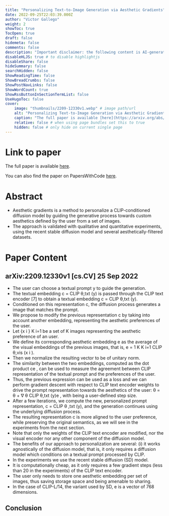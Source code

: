 ```yaml
---
title: "Personalizing Text-to-Image Generation via Aesthetic Gradients"
date: 2022-09-25T22:03:39.000Z
author: "Victor Gallego"
weight: 2
showToc: true
TocOpen: true
draft: false
hidemeta: false
comments: false
description: "Important disclaimer: the following content is AI-generated, please make sure to fact check the presented information by reading the full paper."
disableHLJS: true # to disable highlightjs
disableShare: false
hideSummary: false
searchHidden: false
ShowReadingTime: false
ShowBreadCrumbs: false
ShowPostNavLinks: false
ShowWordCount: true
ShowRssButtonInSectionTermList: false
UseHugoToc: false
cover:
    image: "thumbnails/2209-12330v1.webp" # image path/url
    alt: "Personalizing Text-to-Image Generation via Aesthetic Gradients" # alt text
    caption: "The full paper is available [here](https://arxiv.org/abs/2209.12330)." # display caption under cover
    relative: false # when using page bundles set this to true
    hidden: false # only hide on current single page
---
```


# Link to paper
The full paper is available [here](https://arxiv.org/abs/2209.12330).

You can also find the paper on PapersWithCode [here](https://paperswithcode.com/paper/personalizing-text-to-image-generation-via).

# Abstract
- Aesthetic gradients is a method to personalize a CLIP-conditioned diffusion model by guiding the generative process towards custom aesthetics defined by the user from a set of images.
- The approach is validated with qualitative and quantitative experiments, using the recent stable diffusion model and several aesthetically-filtered datasets.

# Paper Content

## arXiv:2209.12330v1 [cs.CV] 25 Sep 2022
- The user can choose a textual prompt y to guide the generation.
- The textual embedding c = CLIP θ,txt (y) is passed through the CLIP text encoder [7] to obtain a textual embedding c = CLIP θ,txt (y).
- Conditioned on this representation c, the diffusion process generates a image that matches the prompt.
- We propose to modify the previous representation c by taking into account another embedding, representing the aesthetic preferences of the user.
- Let {x i } K i=1 be a set of K images representing the aesthetic preference of an user.
- We define its corresponding aesthetic embedding e as the average of the visual embeddings of the previous images, that is, e = 1 K K i=1 CLIP θ,vis (x i ).
- Then we normalize the resulting vector to be of unitary norm.
- The similarity between the two embeddings, computed as the dot product ce , can be used to measure the agreement between CLIP representation of the textual prompt and the preferences of the user.
- Thus, the previous expression can be used as a loss and we can perform gradient descent with respect to CLIP text encoder weights to drive the prompt representation towards the aesthetics of the user: θ = θ + ∇ θ CLIP θ,txt (y)e , with being a user-defined step size.
- After a few iterations, we compute the new, personalized prompt representation, c = CLIP θ ,txt (y), and the generation continues using the underlying diffusion process.
- The resulting representation c is more aligned to the user preference, while preserving the original semantics, as we will see in the experiments from the next section.
- Note that only the weights of the CLIP text encoder are modified, nor the visual encoder nor any other component of the diffusion model.
- The benefits of our approach to personalization are several: (i) it works agnostically of the diffusion model, that is, it only requires a diffusion model which conditions on a textual prompt processed by CLIP.
- In the experiments we use the recent stable diffusion (SD) model.
- It is computationally cheap, as it only requires a few gradient steps (less than 20 in the experiments) of the CLIP text encoder.
- The user only needs to store one aesthetic embedding per set of images, thus saving storage space and being amenable to sharing.
- In the case of CLIP-L/14, the variant used by SD, e is a vector of 768 dimensions.

## Conclusion
